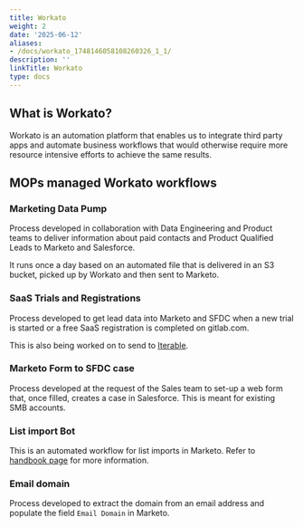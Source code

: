 ```yaml
---
title: Workato
weight: 2
date: '2025-06-12'
aliases:
- /docs/workato_1748146058108260326_1_1/
description: ''
linkTitle: Workato
type: docs
---
```


## What is Workato?

Workato is an automation platform that enables us to integrate third party apps and automate business workflows that would otherwise require more resource intensive efforts to achieve the same results.

## MOPs managed Workato workflows

### Marketing Data Pump

Process developed in collaboration with Data Engineering and Product teams to deliver information about paid contacts and Product Qualified Leads to Marketo and Salesforce.

It runs once a day based on an automated file that is delivered in an S3 bucket, picked up by Workato and then sent to Marketo.

### SaaS Trials and Registrations

Process developed to get lead data into Marketo and SFDC when a new trial is started or a free SaaS registration is completed on gitlab.com.

This is also being worked on to send to [Iterable](/handbook/marketing/marketing-operations/iterable/#overview).

### Marketo Form to SFDC case

Process developed at the request of the Sales team to set-up a web form that, once filled, creates a case in Salesforce. This is meant for existing SMB accounts.

### List import Bot

This is an automated workflow for list imports in Marketo. Refer to [handbook page](/handbook/marketing/marketing-operations/automated-list-import/) for more information.

### Email domain

Process developed to extract the domain from an email address and populate the field `Email Domain` in Marketo.
